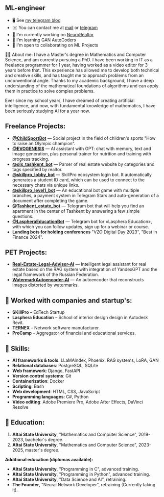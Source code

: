 ML-engineer
-----------

* 🖥️  See [my telegram blog](http://t.me/SC1DR)
* ✉️  You can contact me at [mail](mailto:sc1dr.official@gmail.com) or [telegram](https://t.me/Xiandr_offc)
* 🚀  I'm currently working on [NeuroRealtor](http://https://t.me/neurorealtor_ai_bot)
* 🧠  I'm learning GAN AutoCoders
* 🤝  I'm open to collaborating on ML Projects

🧑‍💻 About me:
I have a Master's degree in Mathematics and Computer Science, and am currently pursuing a PhD. I have been working in IT as a freelance programmer for 1 year, having worked as a video editor for 3 years before that. This experience has allowed me to develop both technical and creative skills, and has taught me to approach problems from an unconventional angle. Thanks to my academic background, I have a deep understanding of the mathematical foundations of algorithms and can apply them in practice to solve complex problems.

Ever since my school years, I have dreamed of creating artificial intelligence, and now, with fundamental knowledge of mathematics, I have been seriously studying AI for a year now.

## Freelance Projects:
- **[@ChildSportBot](https://t.me/ChildSportBot)** — Social project in the field of children's sports "How to raise an Olympic champion".
- **[@EVOGENESIS](https://t.me/evogenesis_bot)** — AI assistant with GPT: chat with memory, text and image generation, plus personal trainer for nutrition and training with progress tracking.
- **[@olx_tashkent_bot](https://t.me/olx_tashkent_bot)** — Parser of real estate website by categories and tags specified by realtor.
- **[@skillpro_lobby_bot](https://t.me/skillpro_lobby_bot)** — SkillPro ecosystem login bot. It automatically generates a student ID card, which can be used to connect to the necessary chats via unique links.
- **[@skillpro_level1_bot](https://t.me/skillpro_level1_bot)** — An educational bot game with multiple branches, a payment system in Telegram Stars and auto-generation of a document after completing the game.
- **[@Tashkent_estate_bot](https://t.me/Tashkent_estate_bot)** — Telegram bot that will help you find an apartment in the center of Tashkent by answering a few simple questions.
- **[@LaspheraEducationBot](https://t.me/LaspheraEducationBot)** — Telegram bot for «Lasphera Education», with which you can follow updates, sign up for a webinar or course.
- **Landing bots for holding conferences** "VZO Digital Day 2023", "Best in Finance 2024".

## PET Projects:
- **[Real-Estate-Legal-Advisor-AI](https://github.com/SC1DR-OFFICIAL/Real-Estate-Legal-Advisor-AI)** — Intelligent legal assistant for real estate based on the RAG system with integration of YandexGPT and the legal framework of the Russian Federation.
- **[WatermarkAutoencoder-AI](https://github.com/SC1DR-OFFICIAL/WatermarkAutoencoder-AI)** — An autoencoder that reconstructs images distorted by watermarks.

  
## 🏢 Worked with companies and startup's:
- **SKillPro** – EdTech Startup
- **Lasphera Education** – School of interior design design in Autodesk Revit.
- **TERNEX** – Network software manufacturer.
- **ProCamp** – Aggregator of financial and educational services.

## 🔧 Skills:
- **AI frameworks & tools**: LLaMAIndex, Phoenix, RAG systems, LoRA, GAN
- **Relational databases**: PostgreSQL, SQLite
- **Web framework**: Django, FastAPI
- **Version control systems**: Git
- **Containerization**: Docker
- **Scripting**: Bash
- **Web development**: HTML, CSS, JavaScript
- **Programming languages**: C#, Python
- **Video editing**: Adobe Premiere Pro, Adobe After Effects, DaVinci Resolve


## 📖 Education:
1. **Altai State University**, "Mathematics and Computer Science", 2019-2023, bachelor's degree.
2. **Altai State University**, "Mathematics and Computer Science", 2023-2025, master's degree.

**Additional education (diplomas available):**
- **Altai State University**, "Programming in C", advanced training.
- **Altai State University**, "Programming in Python", advanced training.
- **Altai State University**, "Data Science and AI", retraining.
- **The Founder**, "Neural Network Developer", retraining (Currently taking it).
